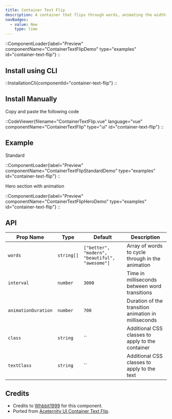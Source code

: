 ```yaml
---
title: Container Text Flip
description: A container that flips through words, animating the width.
navBadges:
  - value: New
    type: lime
---
```


::ComponentLoader{label="Preview" componentName="ContainerTextFlipDemo" type="examples" id="container-text-flip"}
::

## Install using CLI

::InstallationCli{componentId="container-text-flip"}
::

## Install Manually

Copy and paste the following code

::CodeViewer{filename="ContainerTextFlip.vue" language="vue" componentName="ContainerTextFlip" type="ui" id="container-text-flip"}
::

## Example

Standard

::ComponentLoader{label="Preview" componentName="ContainerTextFlipStandardDemo" type="examples" id="container-text-flip"}
::

Hero section with animation

::ComponentLoader{label="Preview" componentName="ContainerTextFlipHeroDemo" type="examples" id="container-text-flip"}
::

## API

| Prop Name           | Type       | Default                                        | Description                                          |
| ------------------- | ---------- | ---------------------------------------------- | ---------------------------------------------------- |
| `words`             | `string[]` | `["better", "modern", "beautiful", "awesome"]` | Array of words to cycle through in the animation     |
| `interval`          | `number`   | `3000`                                         | Time in milliseconds between word transitions        |
| `animationDuration` | `number`   | `700`                                          | Duration of the transition animation in milliseconds |
| `class`             | `string`   | ``                                             | Additional CSS classes to apply to the container     |
| `textClass`         | `string`   | ``                                             | Additional CSS classes to apply to the text          |

## Credits

- Credits to [Whbbit1999](https://github.com/Whbbit1999) for this component.
- Ported from [Aceternity UI Container Text Flip](https://ui.aceternity.com/components/container-text-flip).
